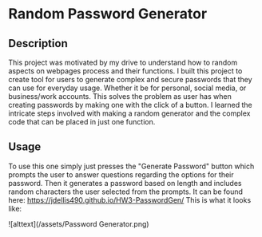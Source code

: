 # Random Password Generator

## Description 
This project was motivated by my drive to understand how to random aspects on webpages process and their functions. I built this project to create tool for users to generate complex and secure passwords that they can use for everyday usage. Whether it be for personal, social media, or business/work accounts. This solves the problem as user has when creating passwords by making one with the click of a button. I learned the intricate steps involved with making a random generator and the complex code that can be placed in just one function.

## Usage
To use this one simply just presses the "Generate Password" button which prompts the user to answer questions regarding the options for their password. Then it generates a password based on length and includes random characters the user selected from the prompts. It can be found here: https://jdellis490.github.io/HW3-PasswordGen/ 
This is what it looks like:

![alttext](/assets/Password Generator.png)


